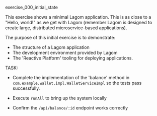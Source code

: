 exercise_000_initial_state

This exercise shows a minimal Lagom application. This is as close to a "Hello, world!" as we get with Lagom (remember Lagom is designed to create large, distributed microservice-based applications).

The purpose of this initial exercise is to demonstrate:

* The structure of a Lagom application
* The development environment provided by Lagom
* The 'Reactive Platform' tooling for deploying applications.

TASK:

* Complete the implementation of the 'balance' method in `com.example.wallet.impl.WalletServiceImpl` so the tests pass successfully.

* Execute `runAll` to bring up the system locally

* Confirm the `/api/balance/:id` endpoint works correctly